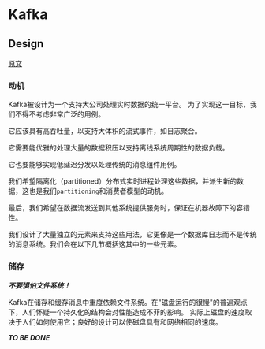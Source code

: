 # Kafka

## Design

[原文](https://kafka.apache.org/documentation/#design)

### 动机

Kafka被设计为一个支持大公司处理实时数据的统一平台。
为了实现这一目标，我们不得不考虑非常广泛的用例。

它应该具有高吞吐量，以支持大体积的流式事件，如日志聚合。

它需要能优雅的处理大量的数据积压以支持离线系统周期性的数据负载。

它也要能够实现低延迟分发以处理传统的消息组件用例。

我们希望隔离化（partitioned）分布式实时进程处理这些数据，并派生新的数据，这也是我们`partitioning`和消费者模型的动机。

最后，我们希望在数据流发送到其他系统提供服务时，保证在机器故障下的容错性。

我们设计了大量独立的元素来支持这些用法，它更像是一个数据库日志而不是传统的消息系统。我们会在以下几节概括这其中的一些元素。

### 储存

***不要惧怕文件系统！***

Kafka在储存和缓存消息中重度依赖文件系统。在"磁盘运行的很慢"的普遍观点下，人们怀疑一个持久化的结构会对性能造成不菲的影响。
实际上磁盘的速度取决于人们如何使用它；良好的设计可以使磁盘具有和网络相同的速度。

***TO BE DONE***
